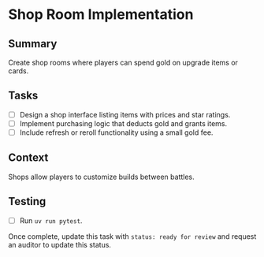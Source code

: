 # Shop Room Implementation

## Summary
Create shop rooms where players can spend gold on upgrade items or cards.

## Tasks
- [ ] Design a shop interface listing items with prices and star ratings.
- [ ] Implement purchasing logic that deducts gold and grants items.
- [ ] Include refresh or reroll functionality using a small gold fee.

## Context
Shops allow players to customize builds between battles.

## Testing
- [ ] Run `uv run pytest`.

Once complete, update this task with `status: ready for review` and request an auditor to update this status.
